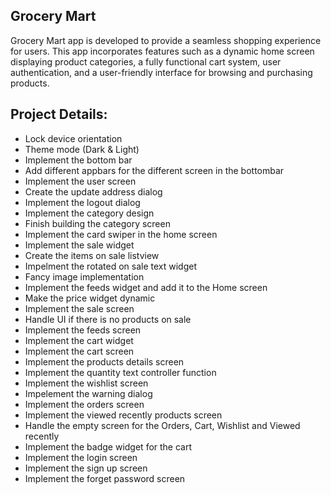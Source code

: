 ## Grocery Mart
Grocery Mart app is developed to provide a seamless shopping experience for users. This app incorporates features such as a dynamic home screen displaying product categories, a fully functional cart system, user authentication, and a user-friendly interface for browsing and purchasing products.  
 
## Project Details:      
 - Lock device orientation
 - Theme mode (Dark & Light)     
 - Implement the bottom bar
 - Add different appbars for the different screen in the bottombar  
 - Implement the user screen 
 - Create the update address dialog
 - Implement the logout dialog 
 - Implement the category design    
 - Finish building the category screen 
 - Implement the card swiper in the home screen
 - Implement the sale widget 
 - Create the items on sale listview    
 - Impelment the rotated on sale text widget
 - Fancy image implementation
 - Implement the feeds widget and add it to the Home screen
 - Make the price widget dynamic
 - Implement the sale screen 
 - Handle UI if there is no products on sale
 - Implement the feeds screen
 - Implement the cart widget
 - Implement the cart screen
 - Implement the products details screen
 - Implement the quantity text controller function
 - Implement the wishlist screen
 - Impelement the warning dialog
 - Implement the orders screen
 - Implement the viewed recently products screen
 - Handle the empty screen for the Orders, Cart, Wishlist and Viewed recently
 - Implement the badge widget for the cart
 - Implement the login screen
 - Implement the sign up screen
 - Implement the forget password screen

